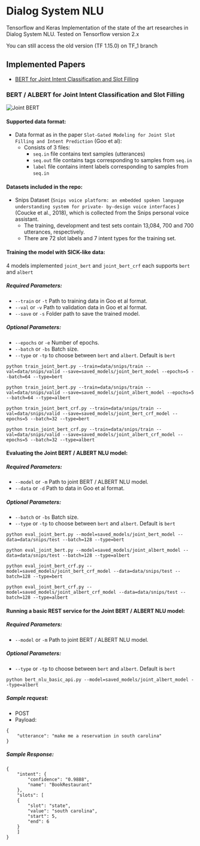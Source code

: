 # Dialog System NLUTensorflow and Keras Implementation of the state of the art researches in Dialog System NLU. Tested on Tensorflow version 2.xYou can still access the old version (TF 1.15.0) on TF_1 branch## Implemented Papers- [BERT for Joint Intent Classification and Slot Filling](https://arxiv.org/abs/1902.10909)    ### BERT / ALBERT for Joint Intent Classification and Slot Filling![Joint BERT](img/joint_bert.PNG?)#### Supported data format:- Data format as in the paper `Slot-Gated Modeling for Joint Slot Filling and Intent Prediction` (Goo et al):	- Consists of 3 files:		- `seq.in` file contains text samples (utterances)		- `seq.out` file contains tags corresponding to samples from `seq.in`		- `label` file contains intent labels corresponding to samples from `seq.in`#### Datasets included in the repo:- Snips Dataset (`Snips voice platform: an embedded spoken language understanding system for private- by-design voice interfaces` )(Coucke et al., 2018), which is collected from the Snips personal voice assistant. 	- The training, development and test sets contain 13,084, 700 and 700 utterances, respectively. 	- There are 72 slot labels and 7 intent types for the training set.#### Training the model with SICK-like data:4 models implemented `joint_bert` and `joint_bert_crf` each supports `bert` and `albert`##### Required Parameters:- ```--train``` or ```-t``` Path to training data in Goo et al format.- ```--val``` or ```-v``` Path to validation data in Goo et al format.- ```--save``` or ```-s``` Folder path to save the trained model.##### Optional Parameters:- ```--epochs``` or ```-e``` Number of epochs.- ```--batch``` or ```-bs``` Batch size.- ```--type``` or ```-tp``` to choose between `bert` and `albert`. Default is `bert````python train_joint_bert.py --train=data/snips/train --val=data/snips/valid --save=saved_models/joint_bert_model --epochs=5 --batch=64 --type=bert``````python train_joint_bert.py --train=data/snips/train --val=data/snips/valid --save=saved_models/joint_albert_model --epochs=5 --batch=64 --type=albert``````python train_joint_bert_crf.py --train=data/snips/train --val=data/snips/valid --save=saved_models/joint_bert_crf_model --epochs=5 --batch=32 --type=bert``````python train_joint_bert_crf.py --train=data/snips/train --val=data/snips/valid --save=saved_models/joint_albert_crf_model --epochs=5 --batch=32 --type=albert```#### Evaluating the Joint BERT / ALBERT NLU model:##### Required Parameters:- ```--model``` or ```-m``` Path to joint BERT / ALBERT NLU model.- ```--data``` or ```-d``` Path to data in Goo et al format.##### Optional Parameters:- ```--batch``` or ```-bs``` Batch size.- ```--type``` or ```-tp``` to choose between `bert` and `albert`. Default is `bert````python eval_joint_bert.py --model=saved_models/joint_bert_model --data=data/snips/test --batch=128 --type=bert``````python eval_joint_bert.py --model=saved_models/joint_albert_model --data=data/snips/test --batch=128 --type=albert``````python eval_joint_bert_crf.py --model=saved_models/joint_bert_crf_model --data=data/snips/test --batch=128 --type=bert``````python eval_joint_bert_crf.py --model=saved_models/joint_albert_crf_model --data=data/snips/test --batch=128 --type=albert```#### Running a basic REST service for the Joint BERT / ALBERT NLU model:##### Required Parameters:- ```--model``` or ```-m``` Path to joint BERT / ALBERT NLU model.##### Optional Parameters:- ```--type``` or ```-tp``` to choose between `bert` and `albert`. Default is `bert````python bert_nlu_basic_api.py --model=saved_models/joint_albert_model --type=albert```##### Sample request:- POST- Payload: ```{	"utterance": "make me a reservation in south carolina"}```##### Sample Response:```{	"intent": {		"confidence": "0.9888",		"name": "BookRestaurant"	}, 	"slots": [	{		"slot": "state",		"value": "south carolina",		"start": 5,		"end": 6	}	]}```